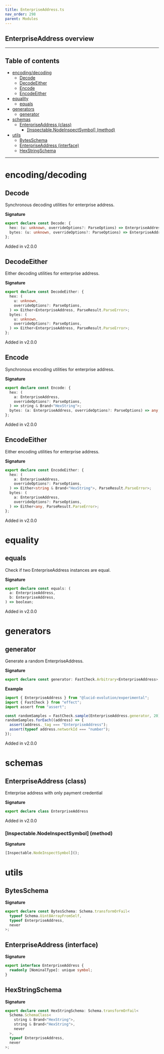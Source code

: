```yaml
---
title: EnterpriseAddress.ts
nav_order: 298
parent: Modules
---
```


## EnterpriseAddress overview

---

<h2 class="text-delta">Table of contents</h2>

- [encoding/decoding](#encodingdecoding)
  - [Decode](#decode)
  - [DecodeEither](#decodeeither)
  - [Encode](#encode)
  - [EncodeEither](#encodeeither)
- [equality](#equality)
  - [equals](#equals)
- [generators](#generators)
  - [generator](#generator)
- [schemas](#schemas)
  - [EnterpriseAddress (class)](#enterpriseaddress-class)
    - [[Inspectable.NodeInspectSymbol] (method)](#inspectablenodeinspectsymbol-method)
- [utils](#utils)
  - [BytesSchema](#bytesschema)
  - [EnterpriseAddress (interface)](#enterpriseaddress-interface)
  - [HexStringSchema](#hexstringschema)

---

# encoding/decoding

## Decode

Synchronous decoding utilities for enterprise address.

**Signature**

```ts
export declare const Decode: {
  hex: (u: unknown, overrideOptions?: ParseOptions) => EnterpriseAddress;
  bytes: (u: unknown, overrideOptions?: ParseOptions) => EnterpriseAddress;
};
```

Added in v2.0.0

## DecodeEither

Either decoding utilities for enterprise address.

**Signature**

```ts
export declare const DecodeEither: {
  hex: (
    u: unknown,
    overrideOptions?: ParseOptions,
  ) => Either<EnterpriseAddress, ParseResult.ParseError>;
  bytes: (
    u: unknown,
    overrideOptions?: ParseOptions,
  ) => Either<EnterpriseAddress, ParseResult.ParseError>;
};
```

Added in v2.0.0

## Encode

Synchronous encoding utilities for enterprise address.

**Signature**

```ts
export declare const Encode: {
  hex: (
    a: EnterpriseAddress,
    overrideOptions?: ParseOptions,
  ) => string & Brand<"HexString">;
  bytes: (a: EnterpriseAddress, overrideOptions?: ParseOptions) => any;
};
```

Added in v2.0.0

## EncodeEither

Either encoding utilities for enterprise address.

**Signature**

```ts
export declare const EncodeEither: {
  hex: (
    a: EnterpriseAddress,
    overrideOptions?: ParseOptions,
  ) => Either<string & Brand<"HexString">, ParseResult.ParseError>;
  bytes: (
    a: EnterpriseAddress,
    overrideOptions?: ParseOptions,
  ) => Either<any, ParseResult.ParseError>;
};
```

Added in v2.0.0

# equality

## equals

Check if two EnterpriseAddress instances are equal.

**Signature**

```ts
export declare const equals: (
  a: EnterpriseAddress,
  b: EnterpriseAddress,
) => boolean;
```

Added in v2.0.0

# generators

## generator

Generate a random EnterpriseAddress.

**Signature**

```ts
export declare const generator: FastCheck.Arbitrary<EnterpriseAddress>;
```

**Example**

```ts
import { EnterpriseAddress } from "@lucid-evolution/experimental";
import { FastCheck } from "effect";
import assert from "assert";

const randomSamples = FastCheck.sample(EnterpriseAddress.generator, 20);
randomSamples.forEach((address) => {
  assert(address._tag === "EnterpriseAddress");
  assert(typeof address.networkId === "number");
});
```

Added in v2.0.0

# schemas

## EnterpriseAddress (class)

Enterprise address with only payment credential

**Signature**

```ts
export declare class EnterpriseAddress
```

Added in v2.0.0

### [Inspectable.NodeInspectSymbol] (method)

**Signature**

```ts
[Inspectable.NodeInspectSymbol]();
```

# utils

## BytesSchema

**Signature**

```ts
export declare const BytesSchema: Schema.transformOrFail<
  typeof Schema.Uint8ArrayFromSelf,
  typeof EnterpriseAddress,
  never
>;
```

## EnterpriseAddress (interface)

**Signature**

```ts
export interface EnterpriseAddress {
  readonly [NominalType]: unique symbol;
}
```

## HexStringSchema

**Signature**

```ts
export declare const HexStringSchema: Schema.transformOrFail<
  Schema.SchemaClass<
    string & Brand<"HexString">,
    string & Brand<"HexString">,
    never
  >,
  typeof EnterpriseAddress,
  never
>;
```
